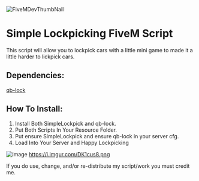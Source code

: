 
![FiveMDevThumbNail](https://user-images.githubusercontent.com/102629991/171970595-522d7b63-c0d4-4609-a984-36d83d7944e3.png)

# Simple Lockpicking FiveM Script

This script will allow you to lockpick cars with a little mini game to made it a little harder to lickpick cars. 

## Dependencies:

[qb-lock](https://github.com/Tex27/qb-lock)

## How To Install:

1. Install Both SimpleLockpick and qb-lock.
2. Put Both Scripts In Your Resource Folder.
3. Put ensure SimpleLockpick and ensure qb-lock in your server cfg.
4. Load Into Your Server and Happy Lockpicking

![image](https://user-images.githubusercontent.com/102629991/171970912-77a4b879-8f0d-4fbf-9a8f-26fb413e316c.png)
https://i.imgur.com/DK1cus8.png


If you do use, change, and/or re-distribute my script/work you must credit me.
